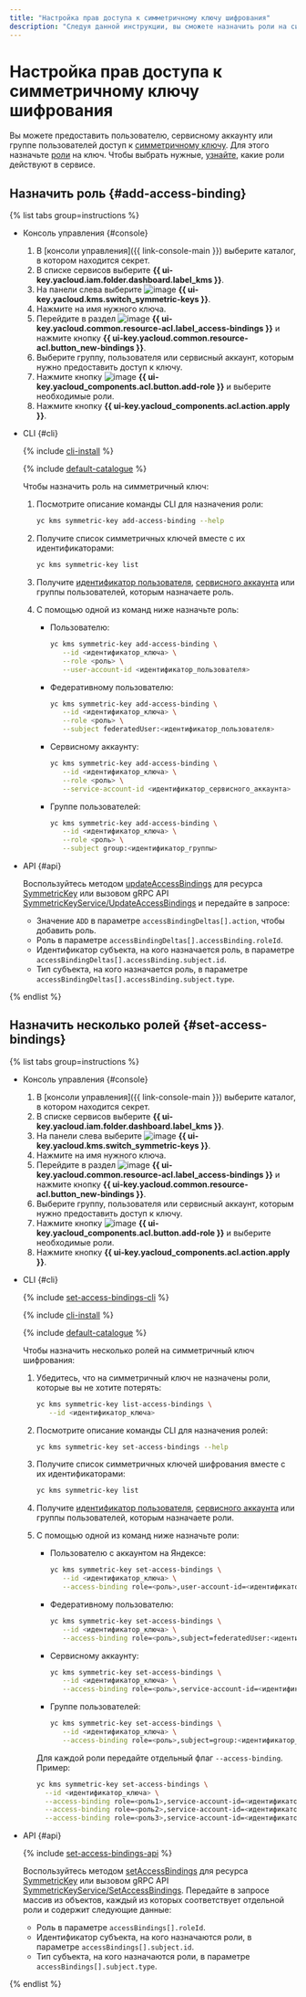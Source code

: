 ```yaml
---
title: "Настройка прав доступа к симметричному ключу шифрования"
description: "Следуя данной инструкции, вы сможете назначить роли на симметричный ключ шифрования."
---
```


# Настройка прав доступа к симметричному ключу шифрования

Вы можете предоставить пользователю, сервисному аккаунту или группе пользователей доступ к [симметричному ключу](../concepts/key.md). Для этого назначьте [роли](../../iam/concepts/access-control/roles.md) на ключ. Чтобы выбрать нужные, [узнайте](../security/index.md#roles-list), какие роли действуют в сервисе.

## Назначить роль {#add-access-binding}

{% list tabs group=instructions %}

* Консоль управления {#console}

   1. В [консоли управления]({{ link-console-main }}) выберите каталог, в котором находится секрет.
   1. В списке сервисов выберите **{{ ui-key.yacloud.iam.folder.dashboard.label_kms }}**.
   1. На панели слева выберите ![image](../../_assets/console-icons/key.svg) **{{ ui-key.yacloud.kms.switch_symmetric-keys }}**.
   1. Нажмите на имя нужного ключа.
   1. Перейдите в раздел ![image](../../_assets/console-icons/persons.svg) **{{ ui-key.yacloud.common.resource-acl.label_access-bindings }}** и нажмите кнопку **{{ ui-key.yacloud.common.resource-acl.button_new-bindings }}**.
   1. Выберите группу, пользователя или сервисный аккаунт, которым нужно предоставить доступ к ключу.
   1. Нажмите кнопку ![image](../../_assets/console-icons/plus.svg) **{{ ui-key.yacloud_components.acl.button.add-role }}** и выберите необходимые роли.
   1. Нажмите кнопку **{{ ui-key.yacloud_components.acl.action.apply }}**.

* CLI {#cli}

   {% include [cli-install](../../_includes/cli-install.md) %}

   {% include [default-catalogue](../../_includes/default-catalogue.md) %}

   Чтобы назначить роль на симметричный ключ:

   1. Посмотрите описание команды CLI для назначения роли:

      ```bash
      yc kms symmetric-key add-access-binding --help
      ```

   1. Получите список симметричных ключей вместе с их идентификаторами:

      ```bash
      yc kms symmetric-key list
      ```

   1. Получите [идентификатор пользователя](../../iam/operations/users/get.md), [сервисного аккаунта](../../iam/operations/sa/get-id.md) или группы пользователей, которым назначаете роль.
   1. С помощью одной из команд ниже назначьте роль:

      * Пользователю:

         ```bash
         yc kms symmetric-key add-access-binding \
            --id <идентификатор_ключа> \
            --role <роль> \
            --user-account-id <идентификатор_пользователя>
         ```

      * Федеративному пользователю:

         ```bash
         yc kms symmetric-key add-access-binding \
            --id <идентификатор_ключа> \
            --role <роль> \
            --subject federatedUser:<идентификатор_пользователя>
         ```

      * Сервисному аккаунту:

         ```bash
         yc kms symmetric-key add-access-binding \
            --id <идентификатор_ключа> \
            --role <роль> \
            --service-account-id <идентификатор_сервисного_аккаунта>
         ```

      * Группе пользователей:

         ```bash
         yc kms symmetric-key add-access-binding \
            --id <идентификатор_ключа> \
            --role <роль> \
            --subject group:<идентификатор_группы>
         ```

* API {#api}

   Воспользуйтесь методом [updateAccessBindings](../api-ref/SymmetricKey/updateAccessBindings.md) для ресурса [SymmetricKey](../api-ref/SymmetricKey/index.md) или вызовом gRPC API [SymmetricKeyService/UpdateAccessBindings](../api-ref/grpc/symmetric_key_service.md#UpdateAccessBindings) и передайте в запросе:

   * Значение `ADD` в параметре `accessBindingDeltas[].action`, чтобы добавить роль.
   * Роль в параметре `accessBindingDeltas[].accessBinding.roleId`.
   * Идентификатор субъекта, на кого назначается роль, в параметре `accessBindingDeltas[].accessBinding.subject.id`.
   * Тип субъекта, на кого назначается роль, в параметре `accessBindingDeltas[].accessBinding.subject.type`.

{% endlist %}

## Назначить несколько ролей {#set-access-bindings}

{% list tabs group=instructions %}

* Консоль управления {#console}

   1. В [консоли управления]({{ link-console-main }}) выберите каталог, в котором находится секрет.
   1. В списке сервисов выберите **{{ ui-key.yacloud.iam.folder.dashboard.label_kms }}**.
   1. На панели слева выберите ![image](../../_assets/console-icons/key.svg) **{{ ui-key.yacloud.kms.switch_symmetric-keys }}**.
   1. Нажмите на имя нужного ключа.
   1. Перейдите в раздел ![image](../../_assets/console-icons/persons.svg) **{{ ui-key.yacloud.common.resource-acl.label_access-bindings }}** и нажмите кнопку **{{ ui-key.yacloud.common.resource-acl.button_new-bindings }}**.
   1. Выберите группу, пользователя или сервисный аккаунт, которым нужно предоставить доступ к ключу.
   1. Нажмите кнопку ![image](../../_assets/console-icons/plus.svg) **{{ ui-key.yacloud_components.acl.button.add-role }}** и выберите необходимые роли.
   1. Нажмите кнопку **{{ ui-key.yacloud_components.acl.action.apply }}**.

* CLI {#cli}

   {% include [set-access-bindings-cli](../../_includes/iam/set-access-bindings-cli.md) %}

   {% include [cli-install](../../_includes/cli-install.md) %}

   {% include [default-catalogue](../../_includes/default-catalogue.md) %}

   Чтобы назначить несколько ролей на симметричный ключ шифрования:

   1. Убедитесь, что на симметричный ключ не назначены роли, которые вы не хотите потерять:

      ```bash
      yc kms symmetric-key list-access-bindings \
         --id <идентификатор_ключа>
      ```

   1. Посмотрите описание команды CLI для назначения ролей:

      ```bash
      yc kms symmetric-key set-access-bindings --help
      ```

   1. Получите список симметричных ключей шифрования вместе с их идентификаторами:

      ```bash
      yc kms symmetric-key list
      ```

   1. Получите [идентификатор пользователя](../../iam/operations/users/get.md), [сервисного аккаунта](../../iam/operations/sa/get-id.md) или группы пользователей, которым назначаете роли.
   1. С помощью одной из команд ниже назначьте роли:

      * Пользователю с аккаунтом на Яндексе:

         ```bash
         yc kms symmetric-key set-access-bindings \
            --id <идентификатор_ключа> \
            --access-binding role=<роль>,user-account-id=<идентификатор_пользователя>
         ```

      * Федеративному пользователю:

         ```bash
         yc kms symmetric-key set-access-bindings \
            --id <идентификатор_ключа> \
            --access-binding role=<роль>,subject=federatedUser:<идентификатор_пользователя>
         ```

      * Сервисному аккаунту:

         ```bash
         yc kms symmetric-key set-access-bindings \
            --id <идентификатор_ключа> \
            --access-binding role=<роль>,service-account-id=<идентификатор_сервисного_аккаунта>
         ```

      * Группе пользователей:

         ```bash
         yc kms symmetric-key set-access-bindings \
            --id <идентификатор_ключа> \
            --access-binding role=<роль>,subject=group:<идентификатор_группы>
         ```

      Для каждой роли передайте отдельный флаг `--access-binding`. Пример:

       ```bash
      yc kms symmetric-key set-access-bindings \
         --id <идентификатор_ключа> \
         --access-binding role=<роль1>,service-account-id=<идентификатор_сервисного_аккаунта> \
         --access-binding role=<роль2>,service-account-id=<идентификатор_сервисного_аккаунта> \
         --access-binding role=<роль3>,service-account-id=<идентификатор_сервисного_аккаунта>
      ```

* API {#api}

   {% include [set-access-bindings-api](../../_includes/iam/set-access-bindings-api.md) %}

   Воспользуйтесь методом [setAccessBindings](../api-ref/SymmetricKey/setAccessBindings.md) для ресурса [SymmetricKey](../api-ref/SymmetricKey/index.md) или вызовом gRPC API [SymmetricKeyService/SetAccessBindings](../api-ref/grpc/symmetric_key_service.md#SetAccessBindings). Передайте в запросе массив из объектов, каждый из которых соответствует отдельной роли и содержит следующие данные:

   * Роль в параметре `accessBindings[].roleId`.
   * Идентификатор субъекта, на кого назначаются роли, в параметре `accessBindings[].subject.id`.
   * Тип субъекта, на кого назначаются роли, в параметре `accessBindings[].subject.type`.

{% endlist %}
